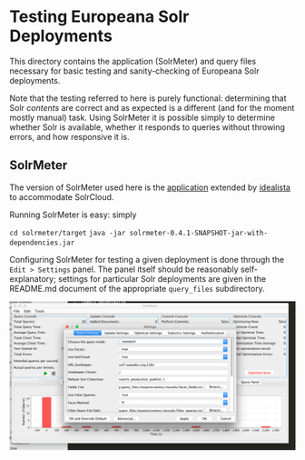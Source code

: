 # Testing Europeana Solr Deployments

This directory contains the application (SolrMeter) and query files necessary for basic testing and sanity-checking of Europeana Solr deployments. 

Note that the testing referred to here is purely functional: determining that Solr _contents_ are correct and as expected is a different (and for the moment mostly manual) task. Using SolrMeter it is possible simply to determine whether Solr is available, whether it responds to queries without throwing errors, and how responsive it is.

## SolrMeter

The version of SolrMeter used here is the [application](https://github.com/idealista/solrmeter) extended by [idealista](https://github.com/idealista) to accommodate SolrCloud.

Running SolrMeter is easy: simply

`cd solrmeter/target`
`java -jar solrmeter-0.4.1-SNAPSHOT-jar-with-dependencies.jar`

Configuring SolrMeter for testing a given deployment is done through the `Edit > Settings` panel. The panel itself should be reasonably self-explanatory; settings for particular Solr deployments are given in the README.md document of the appropriate `query_files` subdirectory.

![Settings Panel](settings_panel.png)